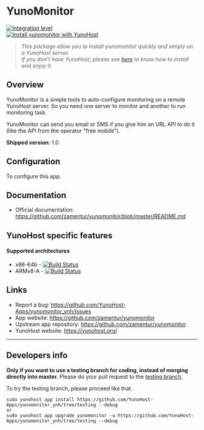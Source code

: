 # YunoMonitor

[![Integration level](https://dash.yunohost.org/integration/yunomonitor.svg)](https://dash.yunohost.org/appci/app/yunomonitor)  
[![Install yunomonitor with YunoHost](https://install-app.yunohost.org/install-with-yunohost.png)](https://install-app.yunohost.org/?app=yunomonitor)


> *This package allow you to install yunomonitor quickly and simply on a YunoHost server.  
If you don't have YunoHost, please see [here](https://yunohost.org/#/install) to know how to install and enjoy it.*

## Overview
YunoMonitor is a simple tools to auto-configure monitoring on a remote YunoHost server. So you need one server to monitor and another to run monitoring task.

YunoMonitor can send you email or SMS if you give him an URL API to do it (like the API from the operator "free mobile").

**Shipped version:** 1.0

## Configuration

To configure this app.

## Documentation

 * Official documentation: https://github.com/zamentur/yunomonitor/blob/master/README.md

## YunoHost specific features

#### Supported architectures

* x86-64b - [![Build Status](https://ci-apps.yunohost.org/ci/logs/yunomonitor%20%28Apps%29.svg)](https://ci-apps.yunohost.org/ci/apps/yunomonitor/)
* ARMv8-A - [![Build Status](https://ci-apps-arm.yunohost.org/ci/logs/yunomonitor%20%28Apps%29.svg)](https://ci-apps-arm.yunohost.org/ci/apps/yunomonitor/)

## Links

 * Report a bug: https://github.com/YunoHost-Apps/yunomonitor_ynh/issues
 * App website: https://github.com/zamentur/yunomonitor
 * Upstream app repository: https://github.com/zamentur/yunomonitor
 * YunoHost website: https://yunohost.org/

---

Developers info
----------------

**Only if you want to use a testing branch for coding, instead of merging directly into master.**
Please do your pull request to the [testing branch](https://github.com/YunoHost-Apps/yunomonitor_ynh/tree/testing).

To try the testing branch, please proceed like that.
```
sudo yunohost app install https://github.com/YunoHost-Apps/yunomonitor_ynh/tree/testing --debug
or
sudo yunohost app upgrade yunomonitor -u https://github.com/YunoHost-Apps/yunomonitor_ynh/tree/testing --debug
```
